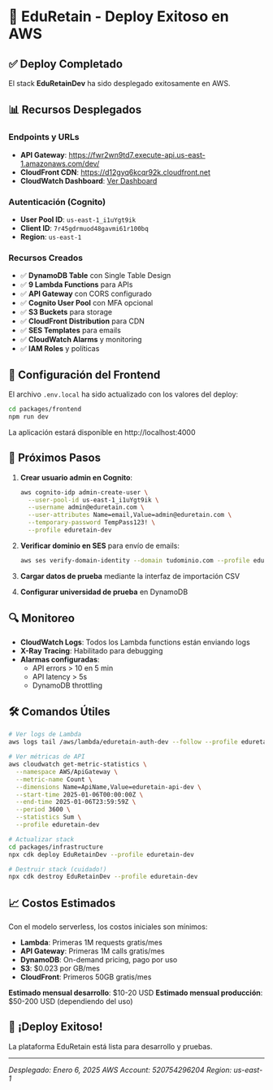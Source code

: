 # 🚀 EduRetain - Deploy Exitoso en AWS

## ✅ Deploy Completado

El stack **EduRetainDev** ha sido desplegado exitosamente en AWS.

## 📊 Recursos Desplegados

### Endpoints y URLs
- **API Gateway**: https://fwr2wn9td7.execute-api.us-east-1.amazonaws.com/dev/
- **CloudFront CDN**: https://d12gyq6kcqr92k.cloudfront.net
- **CloudWatch Dashboard**: [Ver Dashboard](https://console.aws.amazon.com/cloudwatch/home?region=us-east-1#dashboards:name=EduRetain-dev)

### Autenticación (Cognito)
- **User Pool ID**: `us-east-1_i1uYgt9ik`
- **Client ID**: `7r45gdrmuod48gavmi61r100bq`
- **Region**: `us-east-1`

### Recursos Creados
- ✅ **DynamoDB Table** con Single Table Design
- ✅ **9 Lambda Functions** para APIs
- ✅ **API Gateway** con CORS configurado
- ✅ **Cognito User Pool** con MFA opcional
- ✅ **S3 Buckets** para storage
- ✅ **CloudFront Distribution** para CDN
- ✅ **SES Templates** para emails
- ✅ **CloudWatch Alarms** y monitoring
- ✅ **IAM Roles** y políticas

## 🔧 Configuración del Frontend

El archivo `.env.local` ha sido actualizado con los valores del deploy:

```bash
cd packages/frontend
npm run dev
```

La aplicación estará disponible en http://localhost:4000

## 📝 Próximos Pasos

1. **Crear usuario admin en Cognito**:
   ```bash
   aws cognito-idp admin-create-user \
     --user-pool-id us-east-1_i1uYgt9ik \
     --username admin@eduretain.com \
     --user-attributes Name=email,Value=admin@eduretain.com \
     --temporary-password TempPass123! \
     --profile eduretain-dev
   ```

2. **Verificar dominio en SES** para envío de emails:
   ```bash
   aws ses verify-domain-identity --domain tudominio.com --profile eduretain-dev
   ```

3. **Cargar datos de prueba** mediante la interfaz de importación CSV

4. **Configurar universidad de prueba** en DynamoDB

## 🔍 Monitoreo

- **CloudWatch Logs**: Todos los Lambda functions están enviando logs
- **X-Ray Tracing**: Habilitado para debugging
- **Alarmas configuradas**:
  - API errors > 10 en 5 min
  - API latency > 5s
  - DynamoDB throttling

## 🛠️ Comandos Útiles

```bash
# Ver logs de Lambda
aws logs tail /aws/lambda/eduretain-auth-dev --follow --profile eduretain-dev

# Ver métricas de API
aws cloudwatch get-metric-statistics \
  --namespace AWS/ApiGateway \
  --metric-name Count \
  --dimensions Name=ApiName,Value=eduretain-api-dev \
  --start-time 2025-01-06T00:00:00Z \
  --end-time 2025-01-06T23:59:59Z \
  --period 3600 \
  --statistics Sum \
  --profile eduretain-dev

# Actualizar stack
cd packages/infrastructure
npx cdk deploy EduRetainDev --profile eduretain-dev

# Destruir stack (cuidado!)
npx cdk destroy EduRetainDev --profile eduretain-dev
```

## 📈 Costos Estimados

Con el modelo serverless, los costos iniciales son mínimos:
- **Lambda**: Primeras 1M requests gratis/mes
- **API Gateway**: Primeras 1M calls gratis/mes  
- **DynamoDB**: On-demand pricing, pago por uso
- **S3**: $0.023 por GB/mes
- **CloudFront**: Primeros 50GB gratis/mes

**Estimado mensual desarrollo**: $10-20 USD
**Estimado mensual producción**: $50-200 USD (dependiendo del uso)

## 🎉 ¡Deploy Exitoso!

La plataforma EduRetain está lista para desarrollo y pruebas.

---
*Desplegado: Enero 6, 2025*
*AWS Account: 520754296204*
*Region: us-east-1*
